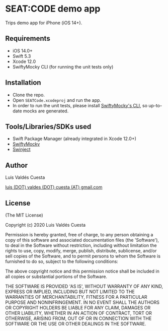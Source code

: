 # SEAT:CODE demo app

Trips demo app for iPhone (iOS 14+).

## Requirements

- iOS 14.0+
- Swift 5.3
- Xcode 12.0
- SwiftyMocky CLI (for running the unit tests only)

## Installation

- Clone the repo.
- Open `SEATCode.xcodeproj` and run the app.
- In order to run the unit tests, please install [SwiftyMocky's CLI](https://github.com/MakeAWishFoundation/SwiftyMocky#installation), so up-to-date mocks are generated.

## Tools/Libraries/SDKs used
- Swift Package Manager (already integrated in Xcode 12.0+)
- [SwiftyMocky](https://github.com/MakeAWishFoundation/SwiftyMocky)
- [Swinject](https://github.com/Swinject/Swinject)

## Author
Luis Valdés Cuesta

[luis (DOT) valdes (DOT) cuesta (AT) gmail.com]()

## License
(The MIT License)

Copyright (c) 2020 Luis Valdés Cuesta

Permission is hereby granted, free of charge, to any person obtaining a copy of this software and associated documentation files (the 'Software'), to deal in the Software without restriction, including without limitation the rights to use, copy, modify, merge, publish, distribute, sublicense, and/or sell copies of the Software, and to permit persons to whom the Software is furnished to do so, subject to the following conditions:

The above copyright notice and this permission notice shall be included in all copies or substantial portions of the Software.

THE SOFTWARE IS PROVIDED 'AS IS', WITHOUT WARRANTY OF ANY KIND, EXPRESS OR IMPLIED, INCLUDING BUT NOT LIMITED TO THE WARRANTIES OF MERCHANTABILITY, FITNESS FOR A PARTICULAR PURPOSE AND NONINFRINGEMENT. IN NO EVENT SHALL THE AUTHORS OR COPYRIGHT HOLDERS BE LIABLE FOR ANY CLAIM, DAMAGES OR OTHER LIABILITY, WHETHER IN AN ACTION OF CONTRACT, TORT OR OTHERWISE, ARISING FROM, OUT OF OR IN CONNECTION WITH THE SOFTWARE OR THE USE OR OTHER DEALINGS IN THE SOFTWARE.
